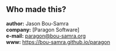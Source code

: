 ## Who made this?

**author:** Jason Bou-Samra\
**company:** [Paragon Software]\
**e-mail:** paragon@bou-samra.org\
**www:** https://bou-samra.github.io/paragon

